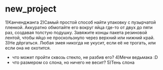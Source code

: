 # new_project
1)Канченджанга
2)Самый простой способ найти упаковку с пузырчатой ​​пленкой. Аккуратно обмотайте его вокруг яйца где-то от двух до пяти раз, создавая толстую подушку. Завяжите концы пакета резиновой лентой, чтобы яйцо не проскользнуло через верхний или нижний край.
3)Не дëргаться. Любая змея никогда не укусит, если еë не трогать, или если она не охотится. 
- что может пройти сквозь стекло, не разбив его?
4)Мечи ведьмака :D
- что размером со слона, но ничего не весит?
5)Тень слона
